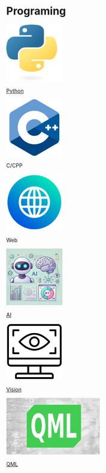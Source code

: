 # Programing

<div class="grid-container">
    <div class="grid-item">
        <a href="python">
            <img src="images/python.png"  width="150" height="150">
            <p>Python</p>
        </a>
    </div>
    <div class="grid-item">
        <img src="images/cpp.png"   width="150" height="150">
        <p>C/CPP</p>
    </div>
    <div class="grid-item">
        <img src="images/website.png"   width="150" height="150">
        <p>Web</p>
    </div>
    <div class="grid-item">
        <a href="ai">
            <img src="images/ai.png"  width="150" height="150">
            <p>AI</p>
        </a>
    </div>
    <div class="grid-item">
        <a href="vision">
        <img src="images/computer-vision.png" width="150" height="150">
        <p>Vision</p>
        </a>
    </div>
    <div class="grid-item">
        <a href="qml">
        <img src="images/qml.png" width="250" height="150">
        <p>QML</p>
        </a>
    </div>
</div>